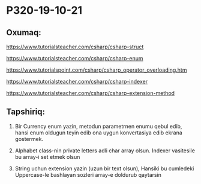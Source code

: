 # P320-19-10-21

## Oxumaq:

https://www.tutorialsteacher.com/csharp/csharp-struct

https://www.tutorialsteacher.com/csharp/csharp-enum

https://www.tutorialspoint.com/csharp/csharp_operator_overloading.htm

https://www.tutorialsteacher.com/csharp/csharp-indexer

https://www.tutorialsteacher.com/csharp/csharp-extension-method

## Tapshiriq:

1. Bir Currency enum yazin, metodun parametrnen enumu qebul edib, hansi enum oldugun teyin edib ona uygun konvertasiya edib ekrana gostermek.

2. Alphabet class-nin private letters adli char array olsun. Indexer vasitesile bu array-i set etmek olsun

3. String uchun extension yazin (uzun bir text olsun), Hansiki bu cumledeki Uppercase-le bashlayan sozleri array-e doldurub qaytarsin
